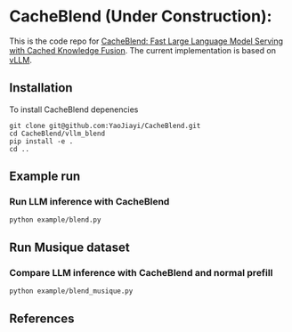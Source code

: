 # CacheBlend (Under Construction): 

This is the code repo for [CacheBlend: Fast Large Language Model Serving with Cached Knowledge Fusion](). The current implementation is based on [vLLM](https://github.com/vllm-project/vllm/tree/main).

## Installation
To install CacheBlend depenencies
```
git clone git@github.com:YaoJiayi/CacheBlend.git
cd CacheBlend/vllm_blend
pip install -e .
cd ..
```


## Example run
### Run LLM inference with CacheBlend
```
python example/blend.py
```

## Run Musique dataset
### Compare LLM inference with CacheBlend and normal prefill
```
python example/blend_musique.py
```
## References
